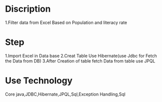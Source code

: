 # Discription
   1.Filter data from Excel Based on Population and literacy rate
# Step 
   1.Import Excel in Data base
   2.Creat Table Use Hibernate(use Jdbc for Fetch the Data from DB)
   3.After Creation of table fetch Data from table use JPQL
# Use Technology
  Core java,JDBC,Hibernate,JPQL,Sql,Exception Handling,Sql

  
